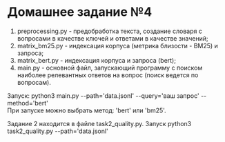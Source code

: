 # Домашнее задание №4

1. preprocessing.py - предобработка текста, создание словаря с вопросами в качестве ключей и ответами в качестве значений;
2. matrix_bm25.py - индексация корпуса (метрика близости - BM25) и запроса;
3. matrix_bert.py - индексация корпуса и запроса (bert);
3. main.py - основной файл, запускающий программу с поиском наиболее релевантных ответов на вопрос (поиск ведется по вопросам).  
  
  Запуск: python3 main.py --path='data.jsonl' --query='ваш запрос' --method='bert'  
  При запуске можно выбрать метод: 'bert' или 'bm25'. 
    
  Задание 2 находится в файле task2_quality.py. Запуск python3 task2_quality.py --path='data.jsonl'
